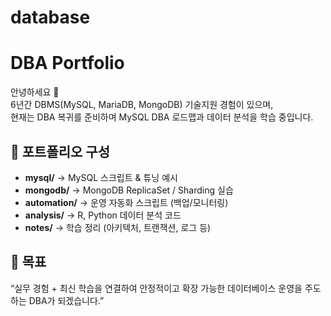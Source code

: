 # database

# DBA Portfolio

안녕하세요 👋  
6년간 DBMS(MySQL, MariaDB, MongoDB) 기술지원 경험이 있으며,  
현재는 DBA 복귀를 준비하며 MySQL DBA 로드맵과 데이터 분석을 학습 중입니다.

## 📂 포트폴리오 구성
- **mysql/** → MySQL 스크립트 & 튜닝 예시
- **mongodb/** → MongoDB ReplicaSet / Sharding 실습
- **automation/** → 운영 자동화 스크립트 (백업/모니터링)
- **analysis/** → R, Python 데이터 분석 코드
- **notes/** → 학습 정리 (아키텍처, 트랜잭션, 로그 등)

## 🎯 목표
“실무 경험 + 최신 학습을 연결하여 안정적이고 확장 가능한 데이터베이스 운영을 주도하는 DBA가 되겠습니다.”
